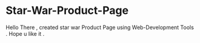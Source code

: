 # Star-War-Product-Page
Hello There , created star war Product Page using Web-Development Tools . Hope u like it . 

